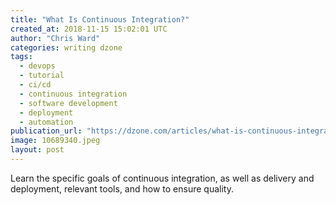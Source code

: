 ```yaml
---
title: "What Is Continuous Integration?"
created_at: 2018-11-15 15:02:01 UTC
author: "Chris Ward"
categories: writing dzone
tags:
  - devops
  - tutorial
  - ci/cd
  - continuous integration
  - software development
  - deployment
  - automation
publication_url: "https://dzone.com/articles/what-is-continuous-integration-1"
image: 10689340.jpeg
layout: post
---
```

Learn the specific goals of continuous integration, as well as delivery and deployment, relevant tools, and how to ensure quality.

